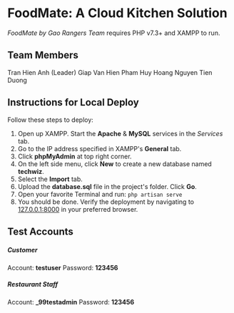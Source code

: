 # FoodMate: A Cloud Kitchen Solution 
*FoodMate by Gao Rangers Team* requires PHP v7.3+ and XAMPP to run. 

## Team Members
Tran Hien Anh (Leader)
Giap Van Hien
Pham Huy Hoang
Nguyen Tien Duong
## Instructions for Local Deploy
Follow these steps to deploy:

1. Open up XAMPP. Start the **Apache** & **MySQL** services in the *Services* tab.
2. Go to the IP address specified in XAMPP's **General** tab.
3. Click **phpMyAdmin** at top right corner.
4. On the left side menu, click **New** to create a new database named **techwiz**.
5. Select the **Import** tab.
6. Upload the **database.sql** file in the project's folder. Click **Go**.
7. Open your favorite Terminal and run: `php artisan serve`
8. You should be done. Verify the deployment by navigating to [127.0.0.1:8000](127.0.0.1:8000) in your preferred browser.

## Test Accounts
##### Customer
Account: **testuser**
Password: **123456**
##### Restaurant Staff
Account: **_99testadmin**
Password: **123456**